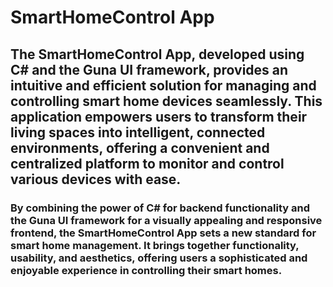 # SmartHomeControl App
## The SmartHomeControl App, developed using C# and the Guna UI framework, provides an intuitive and efficient solution for managing and controlling smart home devices seamlessly. This application empowers users to transform their living spaces into intelligent, connected environments, offering a convenient and centralized platform to monitor and control various devices with ease.
### By combining the power of C# for backend functionality and the Guna UI framework for a visually appealing and responsive frontend, the SmartHomeControl App sets a new standard for smart home management. It brings together functionality, usability, and aesthetics, offering users a sophisticated and enjoyable experience in controlling their smart homes.
